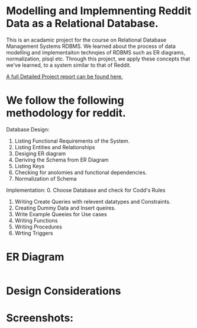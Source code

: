 # Modelling and Implemnenting Reddit Data as a Relational Database.

This is an acadamic project for the course on Relational Database Management Systems RDBMS. We learned about the process of data modelling and implementaiton technqies of RDBMS such as ER diagrams, normalization, plsql etc. Through this project, we apply these concepts that we've learned, to a system similar to that of Reddit.

[A full Detailed Project report can be found here.]()



# We follow the following methodology for reddit.

Database Design:

1. Listing Functional Requirements of the System.
2. Listing Entities and Relationships
3. Desiging ER diagram
4. Deriving the Schema from ER Diagram
5. Listing Keys
6. Checking for anolomies and functional dependencies.
6. Normalization of Schema

Implementation:
0. Choose Database and check for Codd's Rules
1. Writing Create Queries with relevent datatypes and Constraints.
2. Creating Dummy Data and Insert queires.
5. Write Example Queeies for Use cases
3. Writing Functions
4. Writing Procedures
5. Wrting Triggers


# ER Diagram

![]()


# Design Considerations

# Screenshots:


